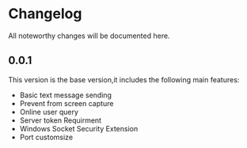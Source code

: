 # Changelog
All noteworthy changes will be documented here.

## 0.0.1
This version is the base version,it includes the following main features:

 - Basic text message sending
 - Prevent from screen capture
 - Online user query
 - Server token Requirment
 - Windows Socket Security Extension
 - Port customsize
